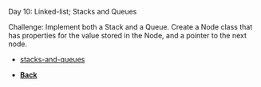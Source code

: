 Day 10: Linked-list; Stacks and Queues

Challenge: Implement both a Stack and a Queue. Create a Node class that has properties for the value stored in the Node, and a pointer to the next node.
- [stacks-and-queues](stacks-and-queues.js)

- **[Back](https://github.com/scottie-l/data-structures-and-algorithms/blob/main/javascript/README.md)**